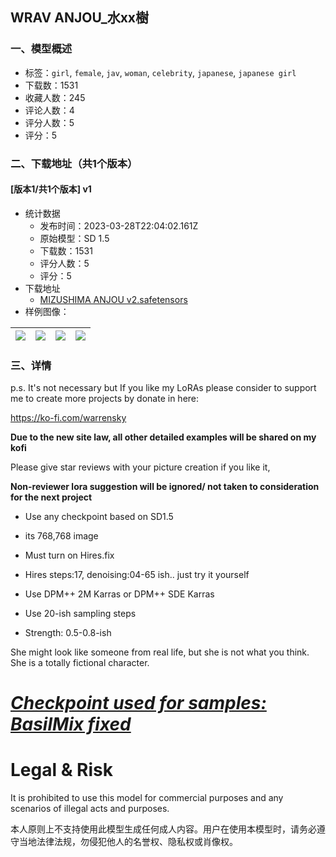## WRAV ANJOU_水xx樹
### 一、模型概述

- 标签：`girl`, `female`, `jav`, `woman`, `celebrity`, `japanese`, `japanese girl`
- 下载数：1531
- 收藏人数：245
- 评论人数：4
- 评分人数：5
- 评分：5

### 二、下载地址（共1个版本）

#### [版本1/共1个版本] v1

- 统计数据
  - 发布时间：2023-03-28T22:04:02.161Z
  - 原始模型：SD 1.5
  - 下载数：1531
  - 评分人数：5
  - 评分：5
- 下载地址
  - [MIZUSHIMA ANJOU  v2.safetensors](https://civitai.com/api/download/models/27829)
- 样例图像：

| <img src="https://image.civitai.com/xG1nkqKTMzGDvpLrqFT7WA/ed9ba76c-135d-425f-3674-f5dcb5c45000/width=450/442222.jpeg" /> | <img src="https://image.civitai.com/xG1nkqKTMzGDvpLrqFT7WA/a3aaae11-e806-4dd3-1ab8-25677aae2600/width=450/442191.jpeg" /> | <img src="https://image.civitai.com/xG1nkqKTMzGDvpLrqFT7WA/5c23cc04-bbdf-42c6-03c2-04efc7d6af00/width=450/442167.jpeg" /> | <img src="https://image.civitai.com/xG1nkqKTMzGDvpLrqFT7WA/b04d03bd-a5b3-454c-cdf4-e0120e665800/width=450/442148.jpeg" /> |
| ---- | ---- | ---- | ---- |


### 三、详情
<p>p.s. It's not necessary but If you like my LoRAs please consider to support me to create more projects by donate in here:</p><p><a target="_blank" rel="ugc" href="https://ko-fi.com/warrensky">https://ko-fi.com/warrensky</a></p><p><strong>Due to the new site law, all other detailed examples will be shared on my kofi</strong></p><p>Please give star reviews with your picture creation if you like it,</p><p><strong>Non-reviewer lora suggestion will be ignored/ not taken to consideration for the next project</strong></p><ul><li><p>Use any checkpoint based on SD1.5</p></li><li><p>its 768,768 image</p></li><li><p>Must turn on Hires.fix</p></li><li><p>Hires steps:17, denoising:04-65 ish.. just try it yourself</p></li><li><p>Use DPM++ 2M Karras or DPM++ SDE Karras</p></li><li><p>Use 20-ish sampling steps</p></li><li><p>Strength: 0.5-0.8-ish</p></li></ul><p></p><p>She might look like someone from real life, but she is not what you think. She is a totally fictional character.</p><p></p><h1><em><u>Checkpoint used for samples: BasilMix fixed</u></em></h1><h1><strong>Legal &amp; Risk</strong></h1><p>It is prohibited to use this model for commercial purposes and any scenarios of illegal acts and purposes.</p><p>本人原则上不支持使用此模型生成任何成人内容。用户在使用本模型时，请务必遵守当地法律法规，勿侵犯他人的名誉权、隐私权或肖像权。</p>